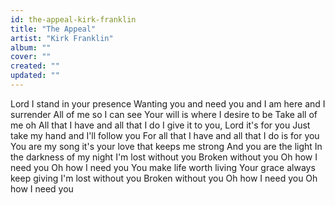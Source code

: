 ```yaml
---
id: the-appeal-kirk-franklin
title: "The Appeal"
artist: "Kirk Franklin"
album: ""
cover: ""
created: ""
updated: ""
---
```


Lord I stand in your presence
Wanting you and need you and
I am here and I surrender
All of me so I can see
Your will is where I desire to be
Take all of me oh
All that I have and all that I do
I give it to you, Lord it's for you
Just take my hand and I'll follow you
For all that I have and all that I do is for you
You are my song it's your love that keeps me strong
And you are the light
In the darkness of my night
I'm lost without you
Broken without you
Oh how I need you
Oh how I need you
You make life worth living
Your grace always keep giving
I'm lost without you
Broken without you
Oh how I need you
Oh how I need you